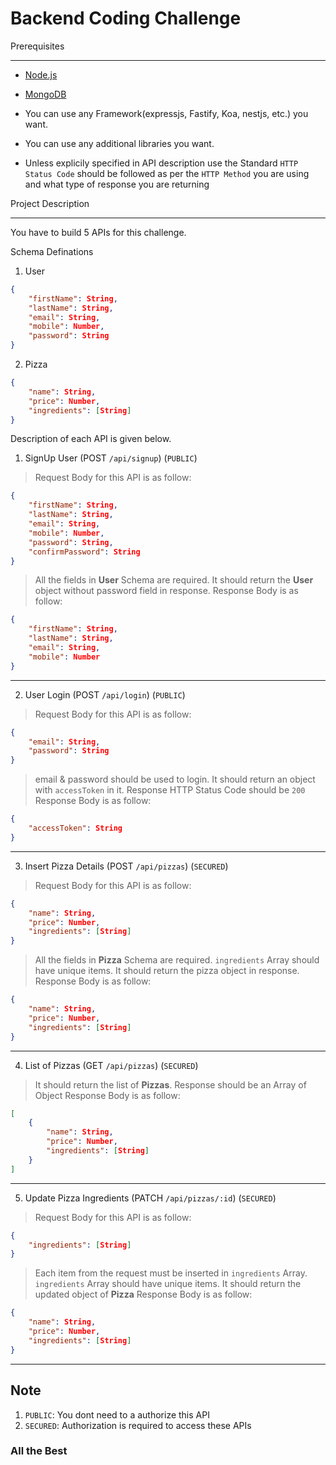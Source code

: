 Backend Coding Challenge
=======

Prerequisites

-------------

* [Node.js](https://nodejs.org/en/)
* [MongoDB](https://www.mongodb.com/)

* You can use any Framework(expressjs, Fastify, Koa, nestjs, etc.) you want.
* You can use any additional libraries you want.
* Unless explicily specified in API description use the Standard `HTTP Status Code` should be followed as per the `HTTP Method` you are using and what type of response you are returning

Project Description

-------------------

You have to build 5 APIs for this challenge. 

Schema Definations
1. User
```json
{
    "firstName": String,
    "lastName": String,
    "email": String,
    "mobile": Number,
    "password": String
}
```

2. Pizza
```json
{
    "name": String,
    "price": Number,
    "ingredients": [String]
}
```


Description of each API is given below.

1. SignUp User (POST `/api/signup`) (`PUBLIC`)
> Request Body for this API  is as follow:
```json
{
    "firstName": String,
    "lastName": String,
    "email": String,
    "mobile": Number,
    "password": String,
    "confirmPassword": String
}
```
> All the fields in **User** Schema are required. It should return the **User** object without password field in response.
> Response Body is as follow:
```json
{
    "firstName": String,
    "lastName": String,
    "email": String,
    "mobile": Number
}
```

-------------

2. User Login (POST `/api/login`) (`PUBLIC`)
> Request Body for this API  is as follow:
```json
{
    "email": String,
    "password": String
}
```
> email & password should be used to login. It should return an object with `accessToken` in it. Response HTTP Status Code should be `200`
> Response Body is as follow:
```json
{
    "accessToken": String
}
```

-------------

3. Insert Pizza Details (POST `/api/pizzas`) (`SECURED`)
> Request Body for this API  is as follow:
```json
{
    "name": String,
    "price": Number,
    "ingredients": [String]
}
```
> All the fields in **Pizza** Schema are required. `ingredients` Array should have unique items. It should return the pizza object in response.
> Response Body is as follow:
```json
{
    "name": String,
    "price": Number,
    "ingredients": [String]
}
```

-------------

4. List of Pizzas (GET `/api/pizzas`) (`SECURED`)
> It should return the list of **Pizzas**. Response should be an Array of Object
> Response Body is as follow:
```json
[
    {
        "name": String,
        "price": Number,
        "ingredients": [String]
    }
]
```

-------------

5. Update Pizza Ingredients (PATCH `/api/pizzas/:id`) (`SECURED`)
> Request Body for this API  is as follow:
```json
{
    "ingredients": [String]
}
```
> Each item from the request must be inserted in `ingredients` Array. `ingredients` Array should have unique items. It should return the updated object of **Pizza**
> Response Body is as follow:
```json
{
    "name": String,
    "price": Number,
    "ingredients": [String]
}
```

-------------


## Note
1. `PUBLIC`: You dont need to a authorize this API
2. `SECURED`: Authorization is required to access these APIs


### All the Best
